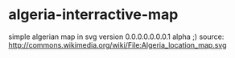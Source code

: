 algeria-interractive-map
========================

simple algerian map in svg
version 0.0.0.0.0.0.0.1 alpha ;)
source: http://commons.wikimedia.org/wiki/File:Algeria_location_map.svg
